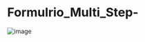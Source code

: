 # Formulrio_Multi_Step-

![image](https://github.com/italosonotos/Formulrio_Multi_Step-/assets/107754956/ce3f932a-ca85-4857-96a6-dde2644ea04e)

